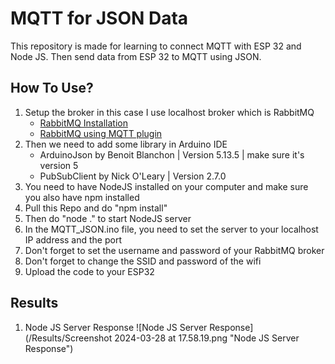# MQTT for JSON Data

This repository is made for learning to connect MQTT with ESP 32 and Node JS. Then send data from ESP 32 to MQTT using JSON.

## How To Use?
1. Setup the broker in this case I use localhost broker which is RabbitMQ
   - [RabbitMQ Installation](https://www.rabbitmq.com/docs/download)
   - [RabbitMQ using MQTT plugin](https://www.rabbitmq.com/docs/mqtt)
2. Then we need to add some library in Arduino IDE
   - ArduinoJson by Benoit Blanchon | Version 5.13.5 | make sure it's version 5
   - PubSubClient by Nick O'Leary | Version 2.7.0
3. You need to have NodeJS installed on your computer and make sure you also have npm installed
4. Pull this Repo and do "npm install"
5. Then do "node ." to start NodeJS server
6. In the MQTT_JSON.ino file, you need to set the server to your localhost IP address and the port
7. Don't forget to set the username and password of your RabbitMQ broker
8. Don't forget to change the SSID and password of the wifi
9. Upload the code to your ESP32
 
## Results
1. Node JS Server Response
   ![Node JS Server Response](/Results/Screenshot 2024-03-28 at 17.58.19.png "Node JS Server Response")
